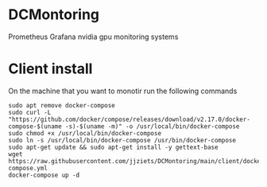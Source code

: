 # DCMontoring
Prometheus Grafana nvidia gpu monitoring systems 


# Client install

On the machine that you want to monotir run the following commands
```
sudo apt remove docker-compose
sudo curl -L "https://github.com/docker/compose/releases/download/v2.17.0/docker-compose-$(uname -s)-$(uname -m)" -o /usr/local/bin/docker-compose
sudo chmod +x /usr/local/bin/docker-compose
sudo ln -s /usr/local/bin/docker-compose /usr/bin/docker-compose
sudo apt-get update && sudo apt-get install -y gettext-base
wget https://raw.githubusercontent.com/jjziets/DCMontoring/main/client/docker-compose.yml
docker-compose up -d
```
